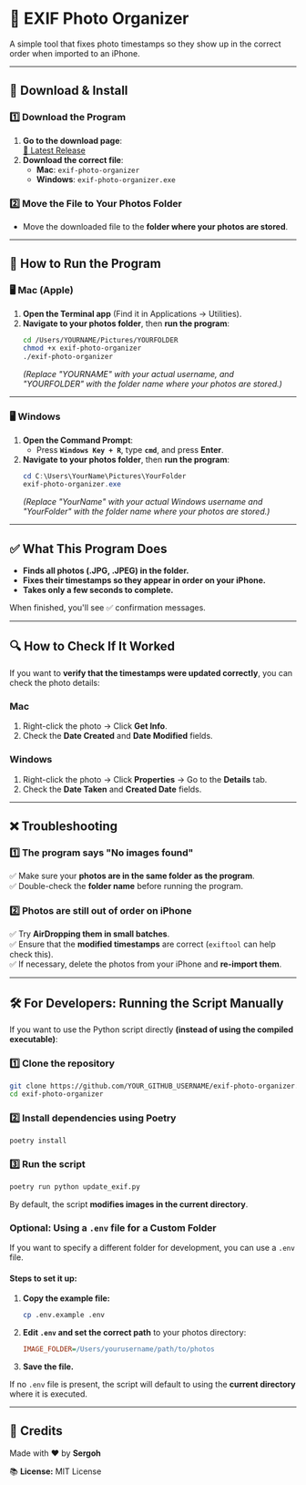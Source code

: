 # 🌝 EXIF Photo Organizer

A simple tool that fixes photo timestamps so they show up in the correct order when imported to an iPhone.

---

## 👥 Download & Install  

### **1️⃣ Download the Program**  
1. **Go to the download page**:  
   [🔗 Latest Release](https://github.com/YOUR_GITHUB_USERNAME/exif-photo-organizer/releases/latest)
2. **Download the correct file**:
   - **Mac**: `exif-photo-organizer`
   - **Windows**: `exif-photo-organizer.exe`

### **2️⃣ Move the File to Your Photos Folder**  
- Move the downloaded file to the **folder where your photos are stored**.

---

## 🚀 How to Run the Program  

### **🖥️ Mac (Apple)**
1. **Open the Terminal app** (Find it in Applications → Utilities).
2. **Navigate to your photos folder**, then **run the program**:
   ```bash
   cd /Users/YOURNAME/Pictures/YOURFOLDER
   chmod +x exif-photo-organizer
   ./exif-photo-organizer
   ```
   _(Replace "YOURNAME" with your actual username, and "YOURFOLDER" with the folder name where your photos are stored.)_

---

### **🖥️ Windows**
1. **Open the Command Prompt**:
   - Press **`Windows Key + R`**, type **`cmd`**, and press **Enter**.
2. **Navigate to your photos folder**, then **run the program**:
   ```powershell
   cd C:\Users\YourName\Pictures\YourFolder
   exif-photo-organizer.exe
   ```
   _(Replace "YourName" with your actual Windows username and "YourFolder" with the folder name where your photos are stored.)_

---

## ✅ What This Program Does
- **Finds all photos (.JPG, .JPEG) in the folder.**
- **Fixes their timestamps so they appear in order on your iPhone.**
- **Takes only a few seconds to complete.**

When finished, you'll see ✅ confirmation messages.

---

## 🔍 How to Check If It Worked  
If you want to **verify that the timestamps were updated correctly**, you can check the photo details:

### **Mac**  
1. Right-click the photo → Click **Get Info**.  
2. Check the **Date Created** and **Date Modified** fields.  

### **Windows**  
1. Right-click the photo → Click **Properties** → Go to the **Details** tab.  
2. Check the **Date Taken** and **Created Date** fields.

---

## ❌ Troubleshooting  

### **1️⃣ The program says "No images found"**  
✅ Make sure your **photos are in the same folder as the program**.  
✅ Double-check the **folder name** before running the program.

### **2️⃣ Photos are still out of order on iPhone**  
✅ Try **AirDropping them in small batches**.  
✅ Ensure that the **modified timestamps** are correct (`exiftool` can help check this).  
✅ If necessary, delete the photos from your iPhone and **re-import them**.

---

## 🛠️ For Developers: Running the Script Manually  

If you want to use the Python script directly **(instead of using the compiled executable)**:

### **1️⃣ Clone the repository**
```bash
git clone https://github.com/YOUR_GITHUB_USERNAME/exif-photo-organizer.git
cd exif-photo-organizer
```

### **2️⃣ Install dependencies using Poetry**
```bash
poetry install
```

### **3️⃣ Run the script**
```bash
poetry run python update_exif.py
```

By default, the script **modifies images in the current directory**.

### **Optional: Using a `.env` file for a Custom Folder**
If you want to specify a different folder for development, you can use a `.env` file.

#### **Steps to set it up:**
1. **Copy the example file:**
   ```bash
   cp .env.example .env
   ```
2. **Edit `.env` and set the correct path** to your photos directory:
   ```ini
   IMAGE_FOLDER=/Users/yourusername/path/to/photos
   ```
3. **Save the file.**

If no `.env` file is present, the script will default to using the **current directory** where it is executed.

---

## 🌟 Credits  
Made with ❤️ by **Sergoh**  

📚 **License:** MIT License  

